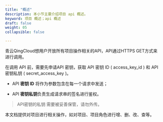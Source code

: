 ```yaml
---
title: "概述"
description: 本小节主要介绍项目 api 概述。 
keyword: 项目 概述；api 概述
draft: false
weight: 05
collapsible: false

---
```


青云QingCloud想用户开放所有项目操作相关的API，API通过HTTPS GET方式来进行调用。

在调用 API 前，需要先申请API 密钥，获取 API 密钥 ID ( access_key_id ) 和 API 密钥私钥 ( secret_access_key )。

- API **密钥 ID** 将作为参数包含在每一个请求中发送；

- API **密钥私钥**负责生成请求串的签名进行鉴权。

>API密钥的私钥 需要被妥善保管，请勿外传。

本文档提供对项目进行相关操作，如对项目、项目角色进行增、删、改、查等。
